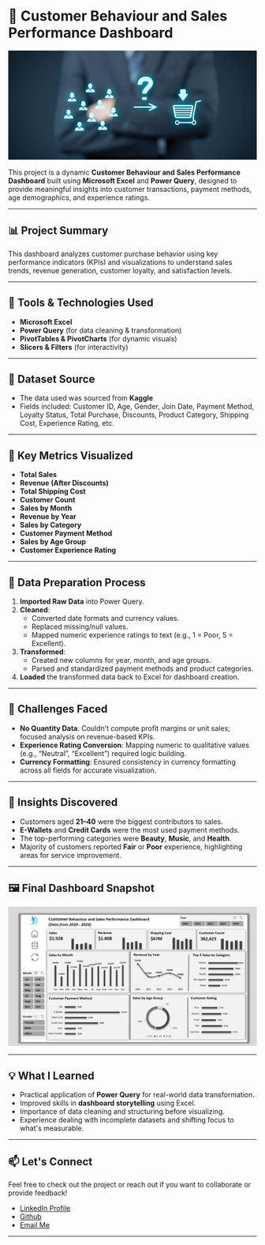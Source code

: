 # 🧾 Customer Behaviour and Sales Performance Dashboard

![Dashboard Preview](https://github.com/lase0825/Customer-Behaviour-and-Sales-Performance-Dashboard/blob/main/CBT.jpg)

This project is a dynamic **Customer Behaviour and Sales Performance Dashboard** built using **Microsoft Excel** and **Power Query**, designed to provide meaningful insights into customer transactions, payment methods, age demographics, and experience ratings.

---

## 📊 Project Summary

This dashboard analyzes customer purchase behavior using key performance indicators (KPIs) and visualizations to understand sales trends, revenue generation, customer loyalty, and satisfaction levels.

---

## 🔧 Tools & Technologies Used

- **Microsoft Excel**  
- **Power Query** (for data cleaning & transformation)
- **PivotTables & PivotCharts** (for dynamic visuals)
- **Slicers & Filters** (for interactivity)

---

## 📁 Dataset Source

- The data used was sourced from **Kaggle**
- Fields included: Customer ID, Age, Gender, Join Date, Payment Method, Loyalty Status, Total Purchase, Discounts, Product Category, Shipping Cost, Experience Rating, etc.

---

## 🧠 Key Metrics Visualized

- **Total Sales**
- **Revenue (After Discounts)**
- **Total Shipping Cost**
- **Customer Count**
- **Sales by Month**
- **Revenue by Year**
- **Sales by Category**
- **Customer Payment Method**
- **Sales by Age Group**
- **Customer Experience Rating**

---

## 🔄 Data Preparation Process

1. **Imported Raw Data** into Power Query.
2. **Cleaned**:
   - Converted date formats and currency values.
   - Replaced missing/null values.
   - Mapped numeric experience ratings to text (e.g., 1 = Poor, 5 = Excellent).
3. **Transformed**:
   - Created new columns for year, month, and age groups.
   - Parsed and standardized payment methods and product categories.
4. **Loaded** the transformed data back to Excel for dashboard creation.

---

## 🚧 Challenges Faced

- **No Quantity Data**: Couldn’t compute profit margins or unit sales; focused analysis on revenue-based KPIs.
- **Experience Rating Conversion**: Mapping numeric to qualitative values (e.g., “Neutral”, “Excellent”) required logic building.
- **Currency Formatting**: Ensured consistency in currency formatting across all fields for accurate visualization.

---

## 📌 Insights Discovered

- Customers aged **21–40** were the biggest contributors to sales.
- **E-Wallets** and **Credit Cards** were the most used payment methods.
- The top-performing categories were **Beauty**, **Music**, and **Health**.
- Majority of customers reported **Fair** or **Poor** experience, highlighting areas for service improvement.

---

## 🖼️ Final Dashboard Snapshot

![Dashboard Screenshot](https://github.com/lase0825/Customer-Behaviour-and-Sales-Performance-Dashboard/blob/main/Screenshot%202025-04-30%20223646.png)

---

## 💡 What I Learned

- Practical application of **Power Query** for real-world data transformation.
- Improved skills in **dashboard storytelling** using Excel.
- Importance of data cleaning and structuring before visualizing.
- Experience dealing with incomplete datasets and shifting focus to what's measurable.

---

## 📫 Let's Connect

Feel free to check out the project or reach out if you want to collaborate or provide feedback!

- [LinkedIn Profile](https://www.linkedin.com/in/toluwalaseajina)
- [Github](https://github.com/lase0825)
- [Email Me](mailto:toluajina08@gmail.com)

---

